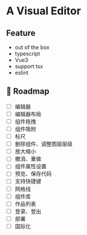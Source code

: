 # A Visual Editor

## Feature

- out of the box
- typescript
- Vue3
- support tsx
- eslint

## 🧭 Roadmap

- [ ] 编辑器
- [ ] 编辑器布局
- [ ] 组件拖拽
- [ ] 组件吸附
- [ ] 标尺
- [ ] 删除组件、调整图层层级
- [ ] 放大缩小
- [ ] 撤消、重做
- [ ] 组件属性设置
- [ ] 预览、保存代码
- [ ] 支持快捷键
- [ ] 网格线
- [ ] 组件库
- [ ] 作品列表
- [ ] 登录、登出
- [ ] 部署
- [ ] 国际化
